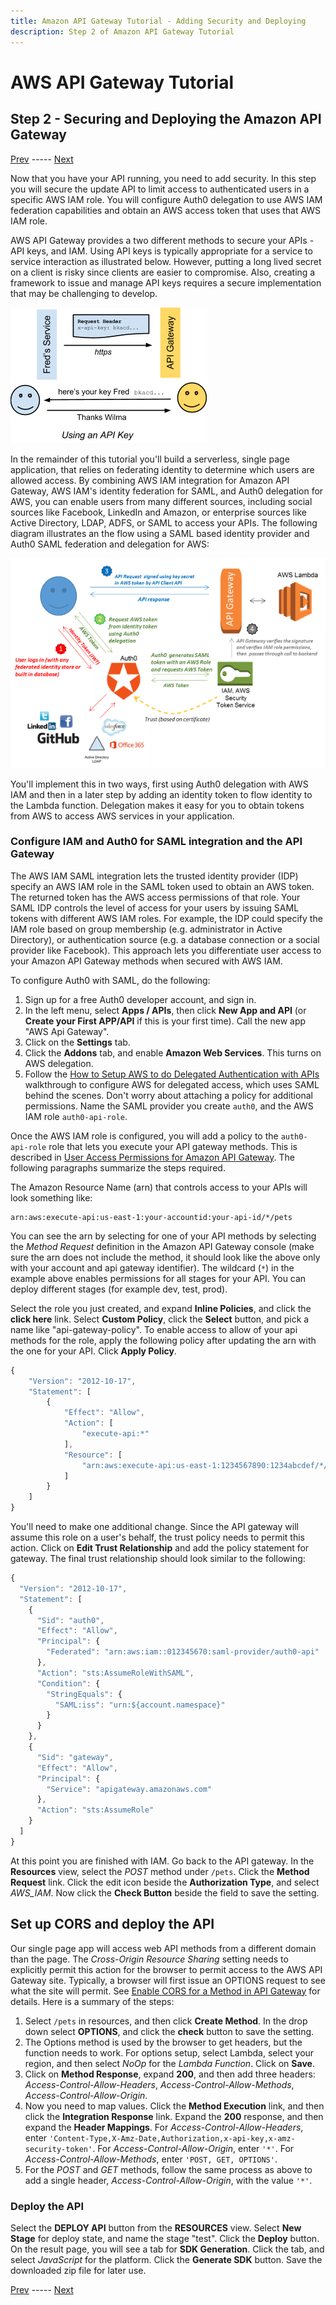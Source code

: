 ```yaml
---
title: Amazon API Gateway Tutorial - Adding Security and Deploying
description: Step 2 of Amazon API Gateway Tutorial
---
```


# AWS API Gateway Tutorial
## Step 2 - Securing and Deploying the Amazon API Gateway
[Prev](/integrations/aws-api-gateway/part-1) ----- [Next](/integrations/aws-api-gateway/part-3)

Now that you have your API running, you need to add security. In this step you will secure the update API to limit access to authenticated users in a specific AWS IAM role. You will configure Auth0 delegation to use AWS IAM federation capabilities and obtain an AWS access token that uses that AWS IAM role.

AWS API Gateway provides a two different methods to secure your APIs - API keys, and IAM. Using API keys is typically appropriate for a service to service interaction as illustrated below. However, putting a long lived secret on a client is risky since clients are easier to compromise. Also, creating a framework to issue and manage API keys requires a secure implementation that may be challenging to develop.

![](/media/articles/integrations/aws-api-gateway/aws-api-gateway-key.png)

In the remainder of this tutorial you'll build a serverless, single page application, that relies on federating identity to determine which users are allowed access. By combining AWS IAM integration for Amazon API Gateway, AWS IAM's identity federation for SAML, and Auth0 delegation for AWS, you can enable users from many different sources, including social sources like Facebook, LinkedIn and Amazon, or enterprise sources like Active Directory, LDAP, ADFS, or SAML to access your APIs. The following diagram illustrates an the flow using a SAML based identity provider and Auth0 SAML federation and delegation for AWS:

![](/media/articles/integrations/aws-api-gateway/auth-flow.png)

You'll implement this in two ways, first using Auth0 delegation with AWS IAM and then in a later step by adding an identity token to flow identity to the Lambda function. Delegation makes it easy for you to obtain tokens from AWS to access AWS services in your application.

### Configure IAM and Auth0 for SAML integration and the API Gateway
The AWS IAM SAML integration lets the trusted identity provider (IDP) specify an AWS IAM role in the SAML token used to obtain an AWS token. The returned token has the AWS access permissions of that role. Your SAML IDP controls the level of access for your users by issuing SAML tokens with different AWS IAM roles. For example, the IDP could specify the IAM role based on group membership (e.g. administrator in Active Directory), or authentication source (e.g. a database connection or a social provider like Facebook). This approach lets you differentiate user access to your Amazon API Gateway methods when secured with AWS IAM.

To configure Auth0 with SAML, do the following:

1. Sign up for a free Auth0 developer account, and sign in.
2. In the left menu, select **Apps / APIs**, then click **New App and API** (or **Create your First APP/API** if this is your first time). Call the new app "AWS Api Gateway".
3. Click on the **Settings** tab.
4. Click the **Addons** tab, and enable **Amazon Web Services**. This turns on AWS delegation. 
5. Follow the [How to Setup AWS to do Delegated Authentication with APIs](/aws-api-setup) walkthrough to configure AWS for delegated access, which uses SAML behind the scenes. Don't worry about attaching a policy for additional permissions. Name the SAML provider you create `auth0`, and the AWS IAM role `auth0-api-role`.

Once the AWS IAM role is configured, you will add a policy to the `auth0-api-role` role that lets you execute your API gateway methods. This is described in [User Access Permissions for Amazon API Gateway](http://docs.aws.amazon.com/apigateway/latest/developerguide/permissions.html). The following paragraphs summarize the steps required.

The Amazon Resource Name (arn) that controls access to your APIs will look something like:
```
arn:aws:execute-api:us-east-1:your-accountid:your-api-id/*/pets
```
You can see the arn by selecting for one of your API methods by selecting the *Method Request* definition in the Amazon API Gateway console (make sure the arn does not include the method, it should look like the above only with  your account and api gateway identifier). The wildcard (`*`) in the example above enables permissions for all stages for your API. You can deploy different stages (for example dev, test, prod).

Select the role you just created, and expand **Inline Policies**, and click the **click here** link. Select **Custom Policy**, click the **Select** button, and pick a name like "api-gateway-policy". To enable access to allow of your api methods for the role, apply the following policy after updating the arn with the one for your API. Click **Apply Policy**.
```js
{
    "Version": "2012-10-17",
    "Statement": [
        {
            "Effect": "Allow",
            "Action": [
                "execute-api:*"
            ],
            "Resource": [
                "arn:aws:execute-api:us-east-1:1234567890:1234abcdef/*/pets"
            ]
        }
    ]
}
```
You'll need to make one additional change. Since the API gateway will assume this role on a user's behalf, the trust policy needs to permit this action. Click on **Edit Trust Relationship** and add the policy statement for gateway. The final trust relationship should look similar to the following:
```js
{
  "Version": "2012-10-17",
  "Statement": [
    {
      "Sid": "auth0",
      "Effect": "Allow",
      "Principal": {
        "Federated": "arn:aws:iam::012345670:saml-provider/auth0-api"
      },
      "Action": "sts:AssumeRoleWithSAML",
      "Condition": {
        "StringEquals": {
          "SAML:iss": "urn:${account.namespace}"
        }
      }
    },
    {
      "Sid": "gateway",
      "Effect": "Allow",
      "Principal": {
        "Service": "apigateway.amazonaws.com"
      },
      "Action": "sts:AssumeRole"
    }
  ]
}
```
At this point you are finished with IAM. Go back to the API gateway. In the **Resources** view, select the *POST* method under `/pets`. Click the **Method Request** link. Click the edit icon beside the **Authorization Type**, and select *AWS_IAM*. Now click the **Check Button** beside the field to save the setting.

## Set up CORS and deploy the API

Our single page app will access web API methods from a different domain than the page. The *Cross-Origin Resource Sharing* setting needs to explicitly permit this action for the browser to permit access to the AWS API Gateway site. Typically, a browser will first issue an OPTIONS request to see what the site will permit. See [Enable CORS for a Method in API Gateway](http://docs.aws.amazon.com/apigateway/latest/developerguide/how-to-cors.html) for details. Here is a summary of the steps:

1. Select `/pets` in resources, and then click **Create Method**. In the drop down select **OPTIONS**, and click the **check** button to save the setting.
2. The Options method is used by the browser to get headers, but the function needs to work. For options setup, select Lambda, select your region, and then select *NoOp* for the *Lambda Function*. Click on **Save**.
3. Click on **Method Response**, expand **200**, and then add three headers: *Access-Control-Allow-Headers*, *Access-Control-Allow-Methods*,  *Access-Control-Allow-Origin*.
4. Now you need to map values. Click the **Method Execution** link, and then click the **Integration Response** link. Expand the **200** response, and then expand the **Header Mappings**. For *Access-Control-Allow-Headers*, enter `'Content-Type,X-Amz-Date,Authorization,x-api-key,x-amz-security-token'`.  For *Access-Control-Allow-Origin*, enter `'*'`. For *Access-Control-Allow-Methods*, enter `'POST, GET, OPTIONS'`.
5. For the *POST* and *GET* methods, follow the same process as above to add a single header, *Access-Control-Allow-Origin*, with the value `'*'`.

### Deploy the API

Select the **DEPLOY API** button from the **RESOURCES** view. Select **New Stage** for deploy state, and name the stage "test". Click the **Deploy** button. On the result page, you will see a tab for **SDK Generation**. Click the tab, and select *JavaScript* for the platform. Click the **Generate SDK** button. Save the downloaded zip file for later use.

  [Prev](/integrations/aws-api-gateway/part-1) ----- [ Next](/integrations/aws-api-gateway/part-3)
